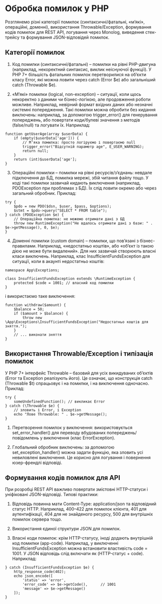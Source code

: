 # Обробка помилок у PHP

Розглянемо різні категорії помилок (синтаксичні/фатальні, «м’які», операційні, доменні), використання Throwable/Exception, формування кодів помилок для REST API, логування через Monolog, виведення стек-трейсу та формування JSON-відповідей помилок.

## Категорії помилок

1. Код помилки (синтаксичні/фатальні) – помилки на рівні PHP-двигуна (наприклад, некоректний синтаксис, виклик неіснуючої функції). У PHP 7+ більшість фатальних помилок перетворилися на об’єкти класу Error, які можна ловити через catch (Error $e) або загальніший catch (Throwable $e).

2. «М’які» помилки (logical, non-exception) – ситуації, коли щось некоректно з даними чи бізнес-логікою, але продовження роботи можливе. Наприклад, невірний формат вхідних даних або незначні системні попередження. Такі помилки можна обробити без кидання виключень: наприклад, за допомогою trigger_error() для генерування попереджень, або повертати коди/булеві значення з методів (false/null) та логувати їх. Наприклад:

```
function getUserAge(array $userData) {
    if (empty($userData['age'])) {
        // М’яка помилка: просто логіруємо і повертаємо null
        trigger_error("Відсутній параметр age", E_USER_WARNING);
        return null;
    }
    return (int)$userData['age'];
}
```

3. Операційні помилки – помилки на рівні ресурсів/з’єднань: невдале підключення до БД, помилка мережі, збій читання файлу тощо. У коді такі помилки зазвичай кидають виключення (наприклад, PDOException при проблемах з БД). Їх слід ловити окремо або через загальний обробник. Приклад:

```
try {
    $pdo = new PDO($dsn, $user, $pass, $options);
    $stmt = $pdo->query("SELECT * FROM table");
} catch (PDOException $e) {
    // Операційна помилка: не можемо отримати дані з БД
    throw new RuntimeException("Не вдалось отримати дані з бази: " . $e->getMessage(), 0, $e);
}
```

4. Доменні помилки (custom domain) – помилки, що пов’язані з бізнес-правилами. Наприклад, «недостатньо коштів», або «об’єкт із такою дією не може бути видалений». Для них зазвичай створюють власні класи виключень. Наприклад, клас InsufficientFundsException для ситуації, коли в акаунті недостатньо коштів:

```
namespace App\Exceptions;

class InsufficientFundsException extends \RuntimeException {
    protected $code = 1001; // власний код помилки
}
```

і використаємо таке виключення:

```
function withdraw($amount) {
    $balance = 50;
    if ($amount > $balance) {
        throw new \App\Exceptions\InsufficientFundsException("Недостатньо коштів для зняття.");
    }
    // ... виконати зняття
}
```

## Використання Throwable/Exception і типізація помилок

У PHP 7+ інтерфейс Throwable – базовий для усіх викидуваних об’єктів (Error та Exception реалізують його). Це означає, що конструкція catch (Throwable $t) спрацьовує і на помилки, і на виключення одночасно. Приклад:

```
try {
    someUndefinedFunction(); // викликає Error
} catch (\Throwable $e) {
    // зловить і Error, і Exception
    echo "Лове Throwable: " . $e->getMessage();
}
```

1. Перетворення помилок у виключення: використовується set_error_handler() для переводу вбудованих попереджень/повідомлень у виключення (клас ErrorException).

2. Глобальний обробник виключень: за допомогою set_exception_handler() можна задати функцію, яка зловить усі невиловлені виключення. Це корисно для логування і повернення юзер-френдлі відповіді.

## Формування кодів помилок для API

При розробці REST API важливо повертати змістовні HTTP-статуси і уніфіковані JSON-відповіді. Типові практики:

1. Відповідь повинна мати Content-Type: application/json та відповідний статус HTTP. Наприклад, 400–422 для помилок клієнта, 401 для аутентифікації, 404 для не знайденого ресурсу, 500 для внутрішніх помилок сервера тощо.

2. Використання єдиної структури JSON для помилок.

3. Власні коди помилок: крім HTTP-статусу, іноді додають внутрішній код помилки (app-code). Наприклад, у виключенні InsufficientFundsException можна встановити властивість code = 1001. У JSON відповідь слід включати як (HTTP-статус + code). Наприклад:

```
} catch (InsufficientFundsException $e) {
    http_response_code(402);
    echo json_encode([
        'status' => 'error',
        'error_code' => $e->getCode(),      // 1001
        'message' => $e->getMessage()
    ]);
}
```


